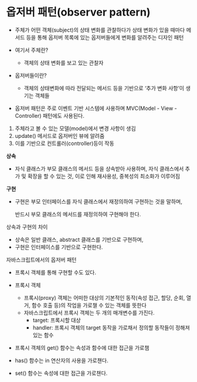 # 옵저버 패턴(observer pattern)

- 주체가 어떤 객체(subject)의 상태 변화를 관찰하다가 상태 변화가 있을 때마다 메서드 등을 통해 옵저버 목록에 있는 옵저버들에게 변화를 알려주는 디자인 패턴
- 여기서 주체란?
    - 객체의 상태 변화를 보고 있는 관찰자
- 옵저버들이란?
    - 객체의 상태변화에 따라 전달되는 메서드 등을 기반으로 ‘추가 변화 사항’이 생기는 객체들

- 옵저버 패턴은 주로 이벤트 기반 시스템에 사용하며 MVC(Model - View - Controller) 패턴에도 사용된다.
1. 주체라고 볼 수 있는 모델(model)에서 변경 사항이 생김
2. update() 메서드로 옵저버인 뷰에 알려줌
3. 이를 기반으로 컨트롤러(controller)등이 작동

**상속**

- 자식 클래스가 부모 클래스의 메서드 등을 상속받아 사용하며, 자식 클래스에서 추가 및 확장을 할 수 있는 것, 이로 인해 재사용성, 중복성의 최소화가 이루어짐

**구현**

- 구현은 부모 인터페이스를 자식 클래스에서 재정의하여 구현하는 것을 말하며,
    
    반드시 부모 클래스의 메서드를 재정의하여 구현해야 한다.
    

상속과 구현의 차이

- 상속은 일반 클래스, abstract 클래스를 기반으로 구현하며,
- 구현은 인터페이스를 기반으로 구현한다.

자바스크립트에서의 옵저버 패턴

- 프록시 객체를 통해 구현할 수도 있다.
- 프록시 객체
    - 프록시(proxy) 객체는 어떠한 대상의 기본적인 동작(속성 접근, 할당, 순회, 열거, 함수 호출 등)의 작업을 가로챌 수 있는 객체를 뜻한다
    - 자바스크립트에서 프록시 객체는 두 개의 매개변수를 가진다.
        - target: 프록시할 대상
        - handler: 프록시 객체의 target 동작을 가로채서 정의할 동작들이 정해져 있는 함수
    
- 프록시 객체의 get() 함수는 속성과 함수에 대한 접근을 가로챔
- has() 함수는 in 연산자의 사용을 가로챈다.
- set() 함수는 속성에 대한 접근을 가로챈다.
